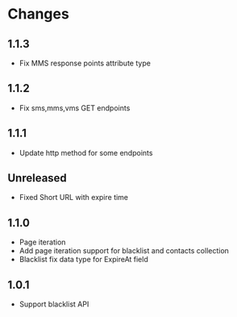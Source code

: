 # Changes

## 1.1.3
- Fix MMS response points attribute type

## 1.1.2
- Fix sms,mms,vms GET endpoints

## 1.1.1
- Update http method for some endpoints

## Unreleased
- Fixed Short URL with expire time

## 1.1.0
- Page iteration
- Add page iteration support for blacklist and contacts collection
- Blacklist fix data type for ExpireAt field

## 1.0.1
- Support blacklist API